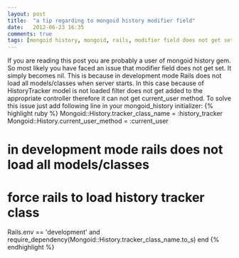 ```yaml
---
layout: post
title:  "a tip regarding to mongoid history modifier field"
date:   2012-06-23 16:35
comments: true
tags: [mongoid history, mongoid, rails, modifier field does not get set]
---
```


If you are reading this post you are probably a user of mongoid history gem. So most likely you have faced an issue
that modifier field does not get set. It simply becomes nil. This is because in development mode Rails does not load
all models/classes when server starts. In this case because of HistoryTracker model is not loaded filter does not get added to the
appropriate controller therefore it can not get current_user method. To solve this issue just add following line in your 
mongoid_history initializer:
{% highlight ruby %}
  Mongoid::History.tracker_class_name = :history_tracker
  Mongoid::History.current_user_method = :current_user
 
 # in development mode rails does not load all models/classes
 # force rails to load history tracker class
 Rails.env == 'development' and require_dependency(Mongoid::History.tracker_class_name.to_s)
 end
{% endhighlight %}
